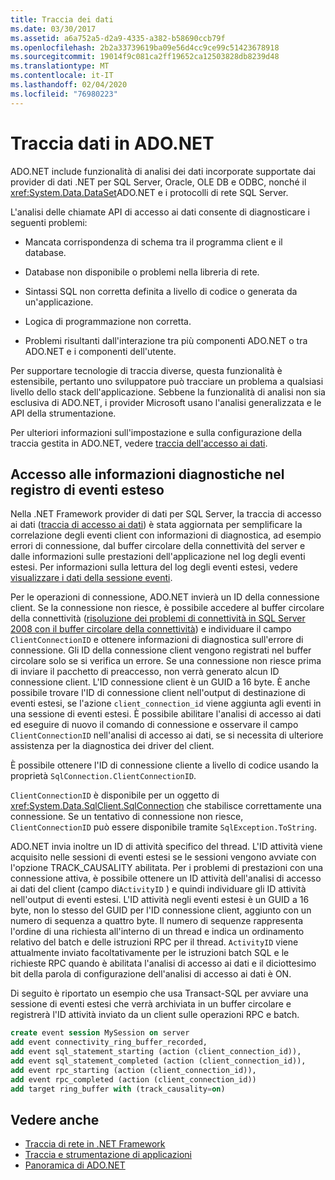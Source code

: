 ```yaml
---
title: Traccia dei dati
ms.date: 03/30/2017
ms.assetid: a6a752a5-d2a9-4335-a382-b58690ccb79f
ms.openlocfilehash: 2b2a33739619ba09e56d4cc9ce99c51423678918
ms.sourcegitcommit: 19014f9c081ca2ff19652ca12503828db8239d48
ms.translationtype: MT
ms.contentlocale: it-IT
ms.lasthandoff: 02/04/2020
ms.locfileid: "76980223"
---
```

# <a name="data-tracing-in-adonet"></a>Traccia dati in ADO.NET

ADO.NET include funzionalità di analisi dei dati incorporate supportate dai provider di dati .NET per SQL Server, Oracle, OLE DB e ODBC, nonché il <xref:System.Data.DataSet>ADO.NET e i protocolli di rete SQL Server.

L'analisi delle chiamate API di accesso ai dati consente di diagnosticare i seguenti problemi:

- Mancata corrispondenza di schema tra il programma client e il database.

- Database non disponibile o problemi nella libreria di rete.

- Sintassi SQL non corretta definita a livello di codice o generata da un'applicazione.

- Logica di programmazione non corretta.

- Problemi risultanti dall'interazione tra più componenti ADO.NET o tra ADO.NET e i componenti dell'utente.

Per supportare tecnologie di traccia diverse, questa funzionalità è estensibile, pertanto uno sviluppatore può tracciare un problema a qualsiasi livello dello stack dell'applicazione. Sebbene la funzionalità di analisi non sia esclusiva di ADO.NET, i provider Microsoft usano l'analisi generalizzata e le API della strumentazione.

Per ulteriori informazioni sull'impostazione e sulla configurazione della traccia gestita in ADO.NET, vedere [traccia dell'accesso ai dati](https://docs.microsoft.com/previous-versions/sql/sql-server-2012/hh880086(v=msdn.10)).

## <a name="accessing-diagnostic-information-in-the-extended-events-log"></a>Accesso alle informazioni diagnostiche nel registro di eventi esteso

Nella .NET Framework provider di dati per SQL Server, la traccia di accesso ai dati ([traccia di accesso ai dati](https://docs.microsoft.com/previous-versions/sql/sql-server-2012/hh880086(v=msdn.10))) è stata aggiornata per semplificare la correlazione degli eventi client con informazioni di diagnostica, ad esempio errori di connessione, dal buffer circolare della connettività del server e dalle informazioni sulle prestazioni dell'applicazione nel log degli eventi estesi. Per informazioni sulla lettura del log degli eventi estesi, vedere [visualizzare i dati della sessione eventi](https://docs.microsoft.com/previous-versions/sql/sql-server-2012/hh710068(v=sql.110)).

Per le operazioni di connessione, ADO.NET invierà un ID della connessione client. Se la connessione non riesce, è possibile accedere al buffer circolare della connettività ([risoluzione dei problemi di connettività in SQL Server 2008 con il buffer circolare della connettività](https://docs.microsoft.com/archive/blogs/sql_protocols/connectivity-troubleshooting-in-sql-server-2008-with-the-connectivity-ring-buffer)) e individuare il campo `ClientConnectionID` e ottenere informazioni di diagnostica sull'errore di connessione. Gli ID della connessione client vengono registrati nel buffer circolare solo se si verifica un errore. Se una connessione non riesce prima di inviare il pacchetto di preaccesso, non verrà generato alcun ID connessione client. L'ID connessione client è un GUID a 16 byte. È anche possibile trovare l'ID di connessione client nell'output di destinazione di eventi estesi, se l'azione `client_connection_id` viene aggiunta agli eventi in una sessione di eventi estesi. È possibile abilitare l'analisi di accesso ai dati ed eseguire di nuovo il comando di connessione e osservare il campo `ClientConnectionID` nell'analisi di accesso ai dati, se si necessita di ulteriore assistenza per la diagnostica dei driver del client.

È possibile ottenere l'ID di connessione cliente a livello di codice usando la proprietà `SqlConnection.ClientConnectionID`.

`ClientConnectionID` è disponibile per un oggetto di <xref:System.Data.SqlClient.SqlConnection> che stabilisce correttamente una connessione. Se un tentativo di connessione non riesce, `ClientConnectionID` può essere disponibile tramite `SqlException.ToString`.

ADO.NET invia inoltre un ID di attività specifico del thread. L'ID attività viene acquisito nelle sessioni di eventi estesi se le sessioni vengono avviate con l'opzione TRACK_CAUSALITY abilitata. Per i problemi di prestazioni con una connessione attiva, è possibile ottenere un ID attività dell'analisi di accesso ai dati del client (campo di`ActivityID` ) e quindi individuare gli ID attività nell'output di eventi estesi. L'ID attività negli eventi estesi è un GUID a 16 byte, non lo stesso del GUID per l'ID connessione client, aggiunto con un numero di sequenza a quattro byte. Il numero di sequenze rappresenta l'ordine di una richiesta all'interno di un thread e indica un ordinamento relativo del batch e delle istruzioni RPC per il thread. `ActivityID` viene attualmente inviato facoltativamente per le istruzioni batch SQL e le richieste RPC quando è abilitata l'analisi di accesso ai dati e il diciottesimo bit della parola di configurazione dell'analisi di accesso ai dati è ON.

Di seguito è riportato un esempio che usa Transact-SQL per avviare una sessione di eventi estesi che verrà archiviata in un buffer circolare e registrerà l'ID attività inviato da un client sulle operazioni RPC e batch.

```sql
create event session MySession on server
add event connectivity_ring_buffer_recorded,
add event sql_statement_starting (action (client_connection_id)),
add event sql_statement_completed (action (client_connection_id)),
add event rpc_starting (action (client_connection_id)),
add event rpc_completed (action (client_connection_id))
add target ring_buffer with (track_causality=on)
```

## <a name="see-also"></a>Vedere anche

- [Traccia di rete in .NET Framework](../../network-programming/network-tracing.md)
- [Traccia e strumentazione di applicazioni](../../debug-trace-profile/tracing-and-instrumenting-applications.md)
- [Panoramica di ADO.NET](ado-net-overview.md)
